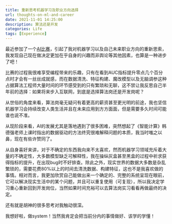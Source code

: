 ```yaml
---
title: 重新思考机器学习及职业方向选择
url: thoughts-on-ml-and-career
date: 2021-11-01 14:25:00
description: 算法还是开发
categories: Life
tags: [Experience]
---
```


最近参加了一个[AI比赛](https://datafountain.cn/competitions/537/)，引起了我对机器学习以及自己未来职业方向的重新思索，我发现自己现在做决定更加在乎自身的兴趣而非舆论等其他因素，也算是一种进步了吧！

比赛的过程我很难享受编程带来的乐趣，只有在看到AUC指标提升零点几个百分点时才会有一丝丝成就感，而在数据清洗、特征构建、魔改模型以及无脑调参这种占据算法工程师大量时间的环节感受到的只有繁琐和无聊，这不禁让我反思自己半年前的选择：如果将来步入互联网，到底是选择算法岗还是开发岗呢？

从世俗的角度来看，算法岗毫无疑问有着更高的薪资甚至更光明的前途，我也坚信机器学习会持续改变人类生活并且在未来应用到方方面面，但是需要多久时间可能谁也说不准。

从现阶段来看，AI的发展尤其是落地遇到了很多困难，突然想起了《智能计算》韩德强老师上课时指出的数据驱动的方法终究很难解释问题的本质，我当时嗤之以鼻，现在有些许赞同了。

从自身喜好来讲，对于不确定的东西我向来不太喜欢，然而机器学习领域充斥着大量的不确定性，大多数模型缺乏可解释性，我在操纵灰盒甚至黑盒的过程中祈求获得指标的提升，在出现bug时不好排查。除此之外，现实世界的数据大多数是杂乱繁琐的，需要花费80%以上的时间去清洗数据、构建特征，这也不是我喜欢做的事情。相对而言，我更加欣赏自己能做出来一个确定的、完整的系统呈现在眼前，它可以解决现实生活中的某个问题，并且可以重复使用（可复现），所以我决定学习重心重新回到开发岗位，当然如果时间充裕可以去算法岗实习看看再做最终的决定。

还有就是胡神的很多思考对我触动很深。

我想好啦，做system！当然我肯定会把当前分内的事情做好、该学的学懂！